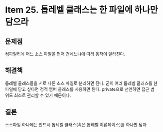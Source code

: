 # Item 25. 톱레벨 클래스는 한 파일에 하나만 담으라
## 문제점
컴파일러에 어느 소스 파일을 먼저 건네느냐에 따라 동작이 달라진다.

## 해결책
톱레벨 클래스들을 서로 다른 소스 파일로 분리하면 된다. 
굳이 여러 톱레벨 클래스를 한 파일에 담고 싶다면 정적 멤버 클래스를 사용하면 된다. 
private으로 선언하면 접근 범위도 최소로 관리할 수 있기 때문이다.

## 결론
소스파일 하나에는 반드시 톱레벨 클래스(혹은 톱레벨 이넡페이스)를 하나만 담자